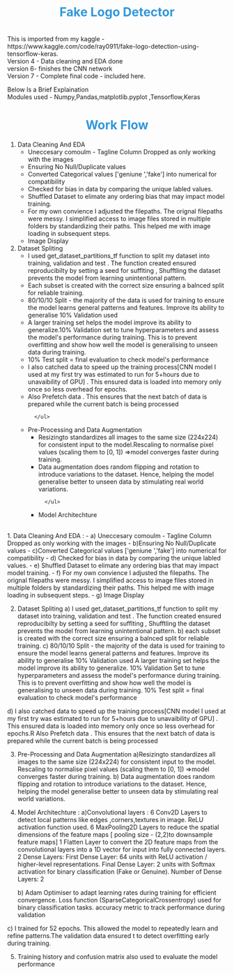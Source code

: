 <h1 style="color: #3498db; text-align: center;">Fake Logo Detector</h1>
<br/>
This is imported from my kaggle - https://www.kaggle.com/code/ray0911/fake-logo-detection-using-tensorflow-keras.
<br/>
Version 4 - Data cleaning and EDA done
<br/>
version 6- finishes the CNN network 
<br/>
Version 7 - Complete final code - included here. 
<br/>

Below Is a Brief Explaination
<br/>
Modules used - Numpy,Pandas,matplotlib.pyplot ,Tensorflow,Keras
<br/>
<h1 style="color: #3498db; text-align: center;">Work Flow</h1>

<ol>
   <li>Data Cleaning And EDA
      <ul>
         <li> Uneccesary comoulm - Tagline Column Dropped as only working with the images</li>
         <li> Ensuring No Null/Duplicate values</li>
         <li>Converted Categorical values ['geniune ','fake'] into numerical for compatibility</li>
         <li> Checked for bias in data by comparing the unique labled values.</li>
         <li>Shuffled Dataset to elimate any ordering bias that may impact model training.</li>
         <li>For my own convience I adjusted the filepaths. The orignal filepaths were messy. I simplified access to image files stored in multiple folders by standardizing
   their paths. This helped me with  image loading in subsequent steps.</li>
         <li>Image Display</li>
         </ul>
         
         
         
      
   </li>
   <li>Dataset Spliting
      <ul>
            <li>I used get_dataset_partitions_tf function to split my dataset into  training, validation and test . The function created ensured reproducibilty by setting a seed for sufflting , Shufftling the dataset prevents the model from learning unintentional pattern.</li>
            <li>Each subset is created with the correct size ensuring a balnced split for reliable training.</li>
            <li> 80/10/10 Split - the majority of the data is used for training to ensure the model learns general patterns and features. Improve its ability to generalise
   10% Validation used </li>
   <li>A larger training set helps the model improve its ability to generalize.10% Validation set to tune hyperparameters and assess the model's performance during training. This is to prevent overfitting and show how well the model is generalising to unseen data during training.</li>
   <li>10% Test split = final evaluation to check model's performance</li>
   <li>I also catched data to speed up the training process[CNN model I used at my first try was estimated to run for 5+hours due to unavaibility of GPU] . This ensured data is loaded into memory only once so less overhead for epochs.</li>
   <li>Also Prefetch data . This ensures that the  next batch of data is prepared while the current batch is being processed</li>
         
      </ul>
   </li>
   
   <li>Pre-Processing and Data Augmentation
      <ul>
      <li>Resizingto standardizes all images to the same size (224x224) for consistent input to the model.Rescaling to normalise pixel values (scaling them to [0, 1]) =>model converges faster during training.</li>
      <li> Data augmentation does random flipping and rotation to introduce variations to the dataset. Hence, helping the model generalise better to unseen data by stimulating real world variations.</li>
      
         
      </ul>
   </li>
   <li>Model Architechture </li>
   
   
</ol>
<br/>
1. Data Cleaning And EDA :
   - a) Uneccesary comoulm - Tagline Column Dropped as only working with the images
   - b)Ensuring No Null/Duplicate values
   - c)Converted Categorical values ['geniune ','fake'] into numerical for compatibility
   - d) Checked for bias in data by comparing the unique labled values.
   - e) Shuffled Dataset to elimate any ordering bias that may impact model training.
   - f) For my own convience I adjusted the filepaths. The orignal filepaths were messy. I simplified access to image files stored in multiple folders by standardizing
   their paths. This helped me with  image loading in subsequent steps.
   - g) Image Display

2. Dataset Spliting
   a) I used get_dataset_partitions_tf function to split my dataset into  training, validation and test . The function created ensured reproducibilty by setting a seed for sufflting , Shufftling the dataset prevents the model from learning unintentional pattern.
   b) each subset is created with the correct size ensuring a balnced split for reliable training.
   c) 80/10/10 Split - the majority of the data is used for training to ensure the model learns general patterns and features. Improve its ability to generalise
   10% Validation used 
A larger training set helps the model improve its ability to generalize.
10% Validation Set to tune hyperparameters and assess the model's performance during training. This is to prevent overfitting and show how well the model is generalising to unseen data during training.
10% Test split = final evaluation to check model's performance

  d) I also catched data to speed up the training process[CNN model I used at my first try was estimated to run for 5+hours due to unavaibility of GPU] . This ensured data is loaded into memory only once so less overhead for epochs.R
Also Prefetch data . This ensures that the  next batch of data is prepared while the current batch is being processed

3. Pre-Processing and Data Augmentation
   a)Resizingto standardizes all images to the same size (224x224) for consistent input to the model.
     Rescaling to normalise pixel values (scaling them to [0, 1]) =>model converges faster during training.
   b) Data augmentation does random flipping and rotation to introduce variations to the dataset. Hence, helping the model generalise better to unseen data by stimulating real world variations.


4. Model Architechture :
   a)Convolutional layers :
6 Conv2D Layers to detect local patterns like  edges ,corners,textures in image.
   ReLU activation function used. 
6 MaxPooling2D Layers to reduce the spatial dimensions of the feature maps [ pooling size - (2,2)to downsample feature maps]
1 Flatten Layer to convert the 2D feature maps from the convolutional layers into a 1D vector for input into fully connected layers.
2 Dense Layers:
First Dense Layer: 64 units with ReLU activation / higher-level representations.
Final Dense Layer: 2 units with Softmax activation for binary classification (Fake or Genuine).
Number of Dense Layers: 2

   b) Adam Optimiser to adapt learning rates during training for efficient convergence.
Loss function (SparseCategoricalCrossentropy) used for  binary classification tasks. 
accuracy metric to track performance during validation

 c) I trained for 52 epochs. This allowed the model to repeatedly learn and refine patterns.The validation data ensured t to detect overfitting early during training.
   

5. Training history and confusion matrix also used to evaluate the model performance

 



   
